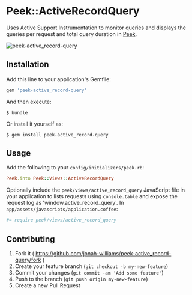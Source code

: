 # Peek::ActiveRecordQuery

Uses Active Support Instrumentation to monitor queries and displays the queries
per request and total query duration in [Peek](https://github.com/peek/peek).

![peek-active_record-query](https://cloud.githubusercontent.com/assets/86003/5198533/228698a2-7507-11e4-9c7a-004db0d42b06.png)


## Installation

Add this line to your application's Gemfile:

```ruby
gem 'peek-active_record-query'
```

And then execute:

    $ bundle

Or install it yourself as:

    $ gem install peek-active_record-query

## Usage

Add the following to your `config/initializers/peek.rb`:

```ruby
Peek.into Peek::Views::ActiveRecordQuery
```

Optionally include the `peek/views/active_record_query` JavaScript file in your
application to lists requests using `console.table` and expose the request log
as 'window.active_record_query'. In `app/assets/javascripts/application.coffee`:

```coffeescript
#= require peek/views/active_record_query
```

## Contributing

1. Fork it ( https://github.com/jonah-williams/peek-active_record-query/fork )
2. Create your feature branch (`git checkout -b my-new-feature`)
3. Commit your changes (`git commit -am 'Add some feature'`)
4. Push to the branch (`git push origin my-new-feature`)
5. Create a new Pull Request
